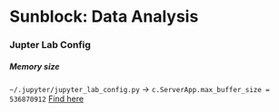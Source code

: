 # Sunblock: Data Analysis 

### Jupter Lab Config

##### Memory size 

`~/.jupyter/jupyter_lab_config.py` → `c.ServerApp.max_buffer_size = 536870912`
[Find here](https://stackoverflow.com/questions/57948003/how-to-increase-jupyter-notebook-memory-limit)


